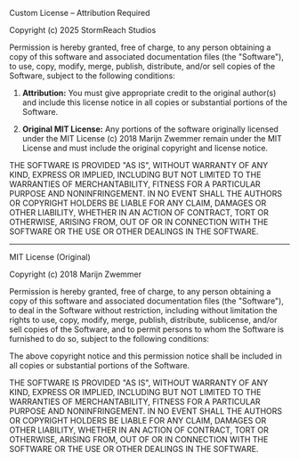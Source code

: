 Custom License – Attribution Required

Copyright (c) 2025 StormReach Studios 

Permission is hereby granted, free of charge, to any person obtaining a copy
of this software and associated documentation files (the "Software"), to use,
copy, modify, merge, publish, distribute, and/or sell copies of the Software,
subject to the following conditions:

1. **Attribution:** You must give appropriate credit to the original author(s) 
   and include this license notice in all copies or substantial portions of the Software.

2. **Original MIT License:** Any portions of the software originally licensed 
   under the MIT License (c) 2018 Marijn Zwemmer remain under the MIT License 
   and must include the original copyright and license notice.

THE SOFTWARE IS PROVIDED "AS IS", WITHOUT WARRANTY OF ANY KIND, EXPRESS OR
IMPLIED, INCLUDING BUT NOT LIMITED TO THE WARRANTIES OF MERCHANTABILITY,
FITNESS FOR A PARTICULAR PURPOSE AND NONINFRINGEMENT. IN NO EVENT SHALL THE
AUTHORS OR COPYRIGHT HOLDERS BE LIABLE FOR ANY CLAIM, DAMAGES OR OTHER
LIABILITY, WHETHER IN AN ACTION OF CONTRACT, TORT OR OTHERWISE, ARISING FROM,
OUT OF OR IN CONNECTION WITH THE SOFTWARE OR THE USE OR OTHER DEALINGS IN THE
SOFTWARE.

--------------------------------------------------------------------------------

MIT License (Original)

Copyright (c) 2018 Marijn Zwemmer

Permission is hereby granted, free of charge, to any person obtaining a copy
of this software and associated documentation files (the "Software"), to deal
in the Software without restriction, including without limitation the rights
to use, copy, modify, merge, publish, distribute, sublicense, and/or sell
copies of the Software, and to permit persons to whom the Software is
furnished to do so, subject to the following conditions:

The above copyright notice and this permission notice shall be included in all
copies or substantial portions of the Software.

THE SOFTWARE IS PROVIDED "AS IS", WITHOUT WARRANTY OF ANY KIND, EXPRESS OR
IMPLIED, INCLUDING BUT NOT LIMITED TO THE WARRANTIES OF MERCHANTABILITY,
FITNESS FOR A PARTICULAR PURPOSE AND NONINFRINGEMENT. IN NO EVENT SHALL THE
AUTHORS OR COPYRIGHT HOLDERS BE LIABLE FOR ANY CLAIM, DAMAGES OR OTHER
LIABILITY, WHETHER IN AN ACTION OF CONTRACT, TORT OR OTHERWISE, ARISING FROM,
OUT OF OR IN CONNECTION WITH THE SOFTWARE OR THE USE OR OTHER DEALINGS IN THE
SOFTWARE.
